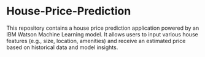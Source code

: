 # House-Price-Prediction
This repository contains a house price prediction application powered by an IBM Watson Machine Learning model. It allows users to input various house features (e.g., size, location, amenities) and receive an estimated price based on historical data and model insights.
